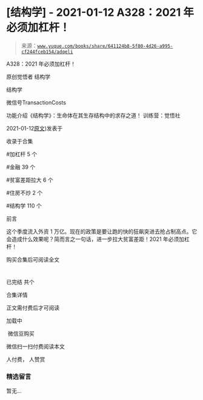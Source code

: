 # [结构学] - 2021-01-12 A328：2021 年必须加杠杆！

> 来源：[`www.yuque.com/books/share/641124b8-5f80-4d26-a995-cf244fceb154/adqeli`](https://www.yuque.com/books/share/641124b8-5f80-4d26-a995-cf244fceb154/adqeli)



A328：2021 年必须加杠杆！ 

原创觉悟者 结构学 

结构学 

微信号TransactionCosts 

功能介绍《结构学》：生命体在其生存结构中的求存之道！ 训练营：觉悟社 

2021-01-12[原文](https://mp.weixin.qq.com/s?__biz=MzIzMDYwOTM0Mg==&mid=2247485087&idx=1&sn=24d72f6a71bddb8954a03be5db246538&chksm=e8b19e4edfc617587a8ae645885a89ab8c3c6f67730a026d9c7c9a94ab3051ca480302147fc0#rd))发表于 

收录于合集 

#加杠杆 5 个 

#金融 39 个 

#贫富差距拉大 6 个 

#住房不炒 2 个 

#结构学 110 个 

前言 

这个季度流入外资 1 万亿。现在的政策是要让跑的快的狂飙突进去抢占制高点。它会造成什么效果呢？简而言之一句话，进一步拉大贫富差距！2021 年必须加杠杆！ 

购买合集后可阅读全文 

# 

已完结 共个 

合集详情 

正文需付费后才可阅读 

加载中 

 微信豆购买 

微信扫一扫付费阅读本文 

人付费， 人赞赏 

### 精选留言 

暂无...